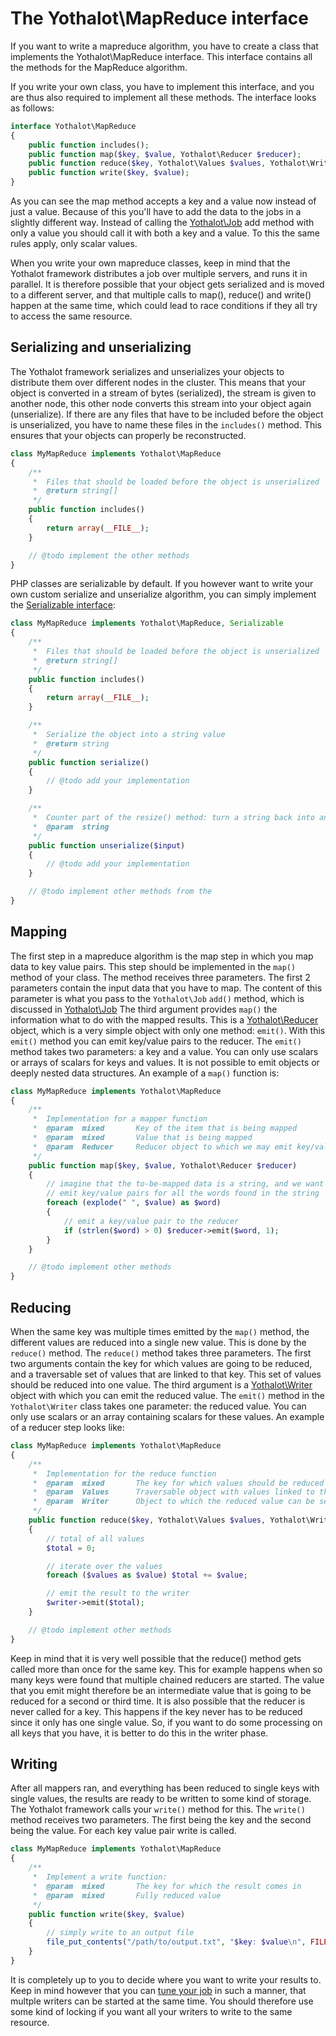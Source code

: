 # The Yothalot\MapReduce interface

If you want to write a mapreduce algorithm, you have to create a class that
implements the Yothalot\MapReduce interface. This interface contains all the 
methods for the MapReduce algorithm.

If you write your own class, you have to implement this interface, and you are
thus also required to implement all these methods. The interface looks as
follows:

```php
interface Yothalot\MapReduce
{
    public function includes();
    public function map($key, $value, Yothalot\Reducer $reducer);
    public function reduce($key, Yothalot\Values $values, Yothalot\Writer $writer);
    public function write($key, $value);
}
```

As you can see the map method accepts a key and a value now instead of just a value.
Because of this you'll have to add the data to the jobs in a slightly different way.
Instead of calling the [Yothalot\Job](copernica-docs:Yothalot/php-job "Job") add
method with only a value you should call it with both a key and a value. To this
the same rules apply, only scalar values.

When you write your own mapreduce classes, keep in mind that the Yothalot framework
distributes a job over multiple servers, and runs it in parallel. It is
therefore possible that your object gets serialized and is moved to a different
server, and that multiple calls to map(), reduce() and write() happen at the
same time, which could lead to race conditions if they all try to access the
same resource.

## Serializing and unserializing

The Yothalot framework serializes and unserializes your objects to distribute them
over different nodes in the cluster. This means that your object is converted in
a stream of bytes (serialized), the stream is given to another node, this other
node converts this stream into your object again (unserialize). If there are
any files that have to be included before the object is unserialized, you
have to name these files in the `includes()` method. This ensures that your
objects can properly be reconstructed.

```php
class MyMapReduce implements Yothalot\MapReduce
{
    /**
     *  Files that should be loaded before the object is unserialized
     *  @return string[]
     */
    public function includes()
    {
        return array(__FILE__);
    }

    // @todo implement the other methods
}
```

PHP classes are serializable by default. If you however want to write your own
custom serialize and unserialize algorithm, you can simply implement the
[Serializable interface](http://php.net/manual/en/class.serializable.php):

```php
class MyMapReduce implements Yothalot\MapReduce, Serializable
{
    /**
     *  Files that should be loaded before the object is unserialized
     *  @return string[]
     */
    public function includes()
    {
        return array(__FILE__);
    }

    /**
     *  Serialize the object into a string value
     *  @return string
     */
    public function serialize()
    {
        // @todo add your implementation
    }

    /**
     *  Counter part of the resize() method: turn a string back into an object
     *  @param  string
     */
    public function unserialize($input)
    {
        // @todo add your implementation
    }

    // @todo implement other methods from the
}
```

## Mapping
The first step in a mapreduce algorithm is the map step in which you map data
to key value pairs. This step should be implemented in the `map()` method of your class.
The method receives three parameters. The first 2 parameters contain the input data
that you have to map. The content of this parameter is what you pass to the
`Yothalot\Job` `add()` method, which is discussed in [Yothalot\Job](copernica-docs:Yothalot/php-job "Yothalot\Job")
The third argument provides `map()` the information what to do with the mapped results.
This is a [Yothalot\Reducer](copernica-docs:Yothalot/php-reducer "Yothalot\Reducer") object, which is a very simple
object with only one method: `emit()`. With this `emit()` method you can
emit key/value pairs to the reducer. The `emit()` method takes two parameters: a
key and a value. You can only use scalars or arrays of scalars for keys
and values. It is not possible to emit objects or deeply nested data
structures. An example of a `map()` function is:

```php
class MyMapReduce implements Yothalot\MapReduce
{
    /**
     *  Implementation for a mapper function
     *  @param  mixed       Key of the item that is being mapped
     *  @param  mixed       Value that is being mapped
     *  @param  Reducer     Reducer object to which we may emit key/value pairs
     */
    public function map($key, $value, Yothalot\Reducer $reducer)
    {
        // imagine that the to-be-mapped data is a string, and we want to
        // emit key/value pairs for all the words found in the string
        foreach (explode(" ", $value) as $word)
        {
            // emit a key/value pair to the reducer
            if (strlen($word) > 0) $reducer->emit($word, 1);
        }
    }

    // @todo implement other methods
}
```

## Reducing

When the same key was multiple times emitted by the `map()` method, the different
values are reduced into a single new value. This is done by the `reduce()`
method. The `reduce()` method takes three parameters. The first two arguments contain
the key for which values are going to be reduced, and a traversable set of
values that are linked to that key. This set of values should be reduced
into one value. The third argument is a [Yothalot\Writer](copernica-docs:Yothalot/php-writer "Yothalot\Writer") object with
which you can emit the reduced value. The `emit()` method in the `Yothalot\Writer`
class takes one parameter: the reduced value. You can only use scalars
or an array containing scalars for these values. An example of a reducer
step looks like:

```php
class MyMapReduce implements Yothalot\MapReduce
{
    /**
     *  Implementation for the reduce function
     *  @param  mixed       The key for which values should be reduced
     *  @param  Values      Traversable object with values linked to the key
     *  @param  Writer      Object to which the reduced value can be sent
     */
    public function reduce($key, Yothalot\Values $values, Yothalot\Writer $writer)
    {
        // total of all values
        $total = 0;

        // iterate over the values
        foreach ($values as $value) $total += $value;

        // emit the result to the writer
        $writer->emit($total);
    }

    // @todo implement other methods
}
```

Keep in mind that it is very well possible that the reduce() method gets called
more than once for the same key. This for example happens when so many keys were
found that multiple chained reducers are started. The value that you emit might
therefore be an intermediate value that is going to be reduced for a second or
third time. It is also possible that the reducer is never called for a key. This
happens if the key never has to be reduced since it only has one single value.
So, if you want to do some processing on all keys that you have, it is better
to do this in the writer phase.


## Writing

After all mappers ran, and everything has been reduced to single keys with single
values, the results are ready to be written to some kind of storage. The Yothalot
framework calls your `write()` method for this. The `write()` method receives
two parameters. The first being the key and the second being the value. For
each key value pair write is called.

```php
class MyMapReduce implements Yothalot\MapReduce
{
    /**
     *  Implement a write function:
     *  @param  mixed       The key for which the result comes in
     *  @param  mixed       Fully reduced value
     */
    public function write($key, $value)
    {
        // simply write to an output file
        file_put_contents("/path/to/output.txt", "$key: $value\n", FILE_APPEND);
    }
}
```

It is completely up to you to decide where you want to write your results to.
Keep in mind however that you can [tune your job](copernica-docs:Yothalot/tuning)
in such a manner, that multple writers can be started at the same time. You should
therefore use some kind of locking if you want all your writers to write to the
same resource.
